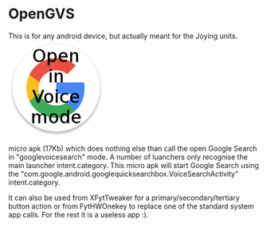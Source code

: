 # OpenGVS

This is for any android device, but actually meant for the Joying units.
![logo](https://github.com/hvdwolf/OpenGVS/blob/master/OpenGVS_logo.png)

micro apk (17Kb) which does nothing else than call the open Google Search in "googlevoicesearch" mode. 
A number of luanchers only recognise the main launcher intent.category. This micro apk will start Google Search using the "com.google.android.googlequicksearchbox.VoiceSearchActivity" intent.category.

It can also be used from XFytTweaker for a primary/secondary/tertiary button action or from FytHWOnekey to replace one of the standard system app calls.
For the rest it is a useless app :).
